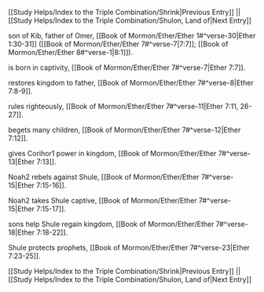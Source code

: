 [[Study Helps/Index to the Triple Combination/Shrink|Previous Entry]]  ||  [[Study Helps/Index to the Triple Combination/Shulon, Land of|Next Entry]]

 son of Kib, father of Omer, [[Book of Mormon/Ether/Ether 1#^verse-30|Ether 1:30-31]] ([[Book of Mormon/Ether/Ether 7#^verse-7|7:7]]; [[Book of Mormon/Ether/Ether 8#^verse-1|8:1]]).

 is born in captivity, [[Book of Mormon/Ether/Ether 7#^verse-7|Ether 7:7]].

 restores kingdom to father, [[Book of Mormon/Ether/Ether 7#^verse-8|Ether 7:8-9]].

 rules righteously, [[Book of Mormon/Ether/Ether 7#^verse-11|Ether 7:11, 26-27]].

 begets many children, [[Book of Mormon/Ether/Ether 7#^verse-12|Ether 7:12]].

 gives Corihor1 power in kingdom, [[Book of Mormon/Ether/Ether 7#^verse-13|Ether 7:13]].

 Noah2 rebels against Shule, [[Book of Mormon/Ether/Ether 7#^verse-15|Ether 7:15-16]].

 Noah2 takes Shule captive, [[Book of Mormon/Ether/Ether 7#^verse-15|Ether 7:15-17]].

 sons help Shule regain kingdom, [[Book of Mormon/Ether/Ether 7#^verse-18|Ether 7:18-22]].

 Shule protects prophets, [[Book of Mormon/Ether/Ether 7#^verse-23|Ether 7:23-25]].

[[Study Helps/Index to the Triple Combination/Shrink|Previous Entry]]  ||  [[Study Helps/Index to the Triple Combination/Shulon, Land of|Next Entry]]